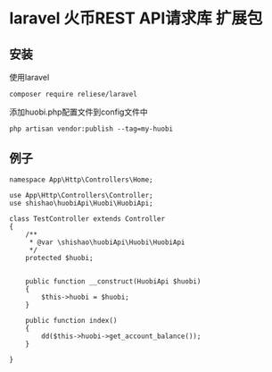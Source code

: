 # laravel 火币REST API请求库 扩展包


## 安装

使用laravel

```shell
composer require reliese/laravel
```

添加huobi.php配置文件到config文件中

```
php artisan vendor:publish --tag=my-huobi
```


## 例子
```
namespace App\Http\Controllers\Home;

use App\Http\Controllers\Controller;
use shishao\huobiApi\Huobi\HuobiApi;

class TestController extends Controller
{
    /**
     * @var \shishao\huobiApi\Huobi\HuobiApi
     */
    protected $huobi;


    public function __construct(HuobiApi $huobi)
    {
        $this->huobi = $huobi;
    }

    public function index()
    {
        dd($this->huobi->get_account_balance());
    }

}

```